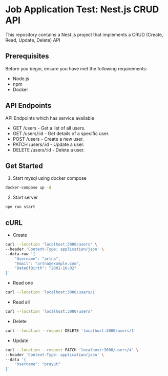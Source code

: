 # Job Application Test: Nest.js CRUD API

This repository contains a Nest.js project that implements a CRUD (Create, Read, Update, Delete) API

## Prerequisites

Before you begin, ensure you have met the following requirements:

- Node.js
- npm 
- Docker

## API Endpoints
API Endpoints which has service available
- GET /users - Get a list of all users.
- GET /users/:id - Get details of a specific user.
- POST /users - Create a new user.
- PATCH /users/:id - Update a user.
- DELETE /users/:id - Delete a user.

## Get Started
1. Start mysql using docker compose
```bash
docker-compose up -d
```
2. Start server
```
npm run start
```

## cURL

- Create
```bash
curl --location 'localhost:3000/users' \
--header 'Content-Type: application/json' \
--data-raw '{
    "Username": "artna",
    "Email": "artna@example.com",
    "DateOfBirth": "2001-10-02"
}'
```

- Read one
```bash
curl --location 'localhost:3000/users/1'
```

- Read all
```bash
curl --location 'localhost:3000/users'
```

- Delete
```bash
curl --location --request DELETE 'localhost:3000/users/1'
```

- Update
```bash
curl --location --request PATCH 'localhost:3000/users/4' \
--header 'Content-Type: application/json' \
--data '{
    "Username": "prayut"
}'
```
